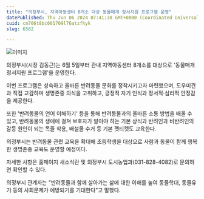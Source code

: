 ```yaml
---
title: "의정부시, 지역아동센터 8개소 대상 동물매개 정서지원 프로그램 운영"
datePublished: Thu Jun 06 2024 07:41:38 GMT+0000 (Coordinated Universal Time)
cuid: cm706t8bc001709l76atzfhyk
slug: 6582

---
```



![이미지](https://cdn.hashnode.com/res/hashnode/image/upload/v1739260526574/0cfea99f-63fe-4952-a834-b6fcf79576a4.png)

의정부시(시장 김동근)는 6월 5일부터 관내 지역아동센터 8개소를 대상으로 '동물매개 정서지원 프로그램'을 운영한다.

이번 프로그램은 성숙하고 올바른 반려동물 문화를 정착시키고자 마련했으며, 도우미견과 직접 교감하며 생명존중 의식을 고취하고, 긍정적 자기 인식과 정서적·심리적 안정감을 제공한다.

또한 '반려동물의 언어 이해하기' 등을 통해 반려동물과의 올바른 소통 방법을 배울 수 있고, 반려동물의 생애에 걸쳐 보호자가 알아야 하는 기본 상식과 반려인과 비반려인의 갈등 원인이 되는 목줄 착용, 배설물 수거 등 기본 펫티켓도 교육한다.

의정부시는 반려동물 관련 교육을 확대해 초등학생을 대상으로 사람과 동물이 함께 행복한 생명존중 교육도 운영할 예정이다.

자세한 사항은 홈페이지 새소식란 및 의정부시 도시농업과(031-828-4082)로 문의하면 확인할 수 있다.

의정부시 관계자는 "반려동물과 함께 살아가는 삶에 대한 이해를 높여 동물학대, 동물유기 등의 사회문제가 예방되기를 기대한다"고 말했다.